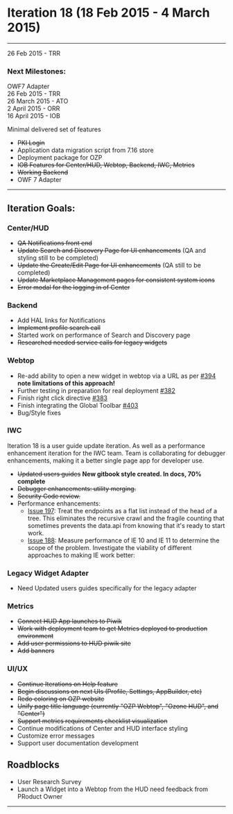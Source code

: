 # Iteration 18 (18 Feb 2015 - 4 March 2015)

*** 
26 Feb 2015 - TRR

### Next Milestones:
OWF7 Adapter
<br>26 Feb 2015 - TRR
<br>26 March 2015 - ATO
<br>2 April 2015 - ORR
<br>16 April 2015 - IOB

Minimal delivered set of features
* ~~PKI Login~~
* Application data migration script from 7.16 store
* Deployment package for OZP
* ~~IOB Features for Center/HUD, Webtop, Backend, IWC, Metrics~~
* ~~Working Backend~~
* OWF 7 Adapter


***

## Iteration Goals:
### Center/HUD
* ~~QA Notifications front end~~
* ~~Update Search and Discovery Page for UI enhancements~~ (QA and styling still to be completed)
* ~~Update the Create/Edit Page for UI enhancements~~ (QA still to be completed)
* ~~Update Marketplace Management pages for consistent system icons~~
* ~~Error modal for the logging in of Center~~

### Backend
* Add HAL links for Notifications
* ~~Implement profile search call~~
* Started work on performance of Search and Discovery page
* ~~Researched needed service calls for legacy widgets~~

### Webtop
* Re-add ability to open a new widget in webtop via a URL as per [#394](https://github.com/ozone-development/ozp-webtop/issues/394) **note limitations of this approach!**
* Further testing in preparation for real deployment [#382](https://github.com/ozone-development/ozp-webtop/issues/382)
* Finish right click directive [#383](https://github.com/ozone-development/ozp-webtop/issues/383)
* Finish integrating the Global Toolbar  [#403](https://github.com/ozone-development/ozp-webtop/issues/403)
* Bug/Style fixes

### IWC
Iteration 18 is a user guide update iteration. As well as a performance enhancement iteration for the IWC team. Team is collaborating for debugger enhancements, making it a better single page app for developer use.
* ~~Updated users guides~~ **New gitbook style created. In docs, 70% complete**
* ~~Debugger enhancements: utility merging.~~
* ~~Security Code review.~~
* Performance enhancements:
   * [Issue 197](https://github.com/ozone-development/ozp-iwc/issues/197): Treat the endpoints as a flat list instead of the head of a tree.  This eliminates the recursive crawl and the fragile counting that sometimes prevents the data.api from knowing that it's ready to start work.
   * [Issue 188](https://github.com/ozone-development/ozp-iwc/issues/188): Measure performance of IE 10 and IE 11 to determine the scope of the problem. Investigate the viability of different approaches to making IE work better:

### Legacy Widget Adapter
* Need Updated users guides specifically for the legacy adapter


### Metrics
* ~~Connect HUD App launches to Piwik~~
* ~~Work with deployment team to get Metrics deployed to production environment~~
* ~~Add user permissions to HUD piwik site~~
* ~~Add banners~~

### UI/UX
* ~~Continue Iterations on Help feature~~
* ~~Begin discussions on next UIs (Profile, Settings, AppBuilder, etc)~~
* ~~Redo coloring on OZP website~~
* ~~Unify page title language (currently "OZP Webtop", "Ozone HUD", and "Center")~~
* ~~Support metrics requirements checklist visualization~~
* Continue modifications of Center and HUD interface styling
* Customize error messages
* Support user documentation development


## Roadblocks
* User Research Survey
* Launch a Widget into a Webtop from the HUD need feedback from PRoduct Owner

***